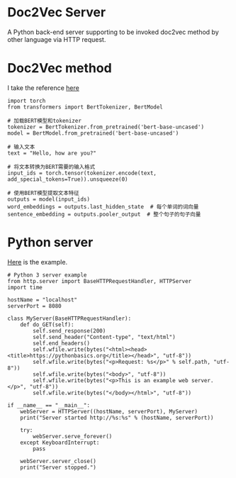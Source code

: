# Doc2Vec Server
A Python back-end server supporting to be invoked doc2vec method by other language via HTTP request.

# Doc2Vec method
I take the reference [here](https://juejin.cn/s/bert%20%E6%96%87%E6%9C%AC%E7%89%B9%E5%BE%81%E6%8F%90%E5%8F%96)

```
import torch
from transformers import BertTokenizer, BertModel

# 加载BERT模型和tokenizer
tokenizer = BertTokenizer.from_pretrained('bert-base-uncased')
model = BertModel.from_pretrained('bert-base-uncased')

# 输入文本
text = "Hello, how are you?"

# 将文本转换为BERT需要的输入格式
input_ids = torch.tensor(tokenizer.encode(text, add_special_tokens=True)).unsqueeze(0) 

# 使用BERT模型提取文本特征
outputs = model(input_ids)
word_embeddings = outputs.last_hidden_state  # 每个单词的词向量
sentence_embedding = outputs.pooler_output  # 整个句子的句子向量
```

# Python server
[Here](https://pythonbasics.org/webserver/) is the example.

```
# Python 3 server example
from http.server import BaseHTTPRequestHandler, HTTPServer
import time

hostName = "localhost"
serverPort = 8080

class MyServer(BaseHTTPRequestHandler):
    def do_GET(self):
        self.send_response(200)
        self.send_header("Content-type", "text/html")
        self.end_headers()
        self.wfile.write(bytes("<html><head><title>https://pythonbasics.org</title></head>", "utf-8"))
        self.wfile.write(bytes("<p>Request: %s</p>" % self.path, "utf-8"))
        self.wfile.write(bytes("<body>", "utf-8"))
        self.wfile.write(bytes("<p>This is an example web server.</p>", "utf-8"))
        self.wfile.write(bytes("</body></html>", "utf-8"))

if __name__ == "__main__":        
    webServer = HTTPServer((hostName, serverPort), MyServer)
    print("Server started http://%s:%s" % (hostName, serverPort))

    try:
        webServer.serve_forever()
    except KeyboardInterrupt:
        pass

    webServer.server_close()
    print("Server stopped.")
```
